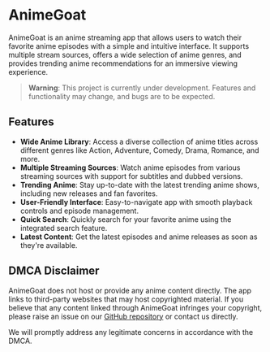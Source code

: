 # AnimeGoat
AnimeGoat is an anime streaming app that allows users to watch their favorite anime episodes with a simple and intuitive interface. It supports multiple stream sources, offers a wide selection of anime genres, and provides trending anime recommendations for an immersive viewing experience.


> **Warning**: This project is currently under development. Features and functionality may change, and bugs are to be expected.


## Features

- **Wide Anime Library**: Access a diverse collection of anime titles across different genres like Action, Adventure, Comedy, Drama, Romance, and more.
- **Multiple Streaming Sources**: Watch anime episodes from various streaming sources with support for subtitles and dubbed versions.
- **Trending Anime**: Stay up-to-date with the latest trending anime shows, including new releases and fan favorites.
- **User-Friendly Interface**: Easy-to-navigate app with smooth playback controls and episode management.
- **Quick Search**: Quickly search for your favorite anime using the integrated search feature.
- **Latest Content**: Get the latest episodes and anime releases as soon as they're available.


## DMCA Disclaimer

AnimeGoat does not host or provide any anime content directly. The app links to third-party websites that may host copyrighted material. If you believe that any content linked through AnimeGoat infringes your copyright, please raise an issue on our [GitHub repository](#) or contact us directly.

We will promptly address any legitimate concerns in accordance with the DMCA.
